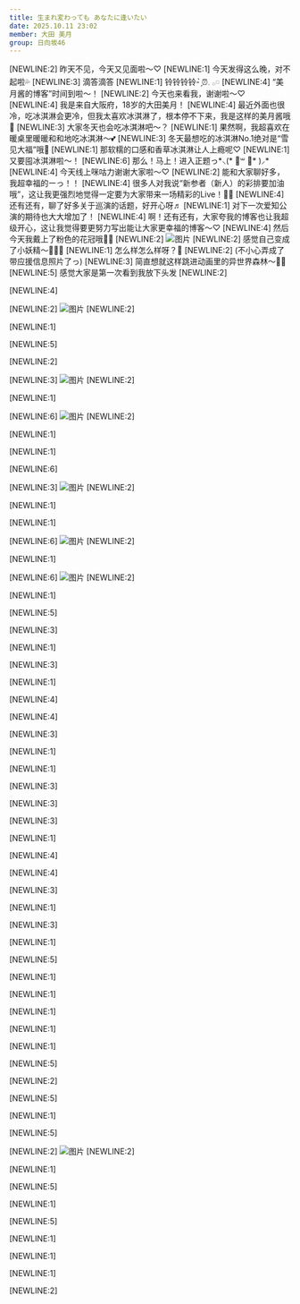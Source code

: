 ```yaml
---
title: 生まれ変わっても あなたに逢いたい
date: 2025.10.11 23:02
member: 大田 美月
group: 日向坂46
---
```


[NEWLINE:2]
昨天不见，今天又见面啦〜♡
[NEWLINE:1]
今天发得这么晚，对不起啦💦
[NEWLINE:3]
滴答滴答
[NEWLINE:1]
铃铃铃铃- ̗̀⏰𓈒 𓂂𓏸
[NEWLINE:4]
“美月酱的博客”时间到啦～！
[NEWLINE:2]
今天也来看我，谢谢啦〜♡
[NEWLINE:4]
我是来自大阪府，18岁的大田美月！
[NEWLINE:4]
最近外面也很冷，吃冰淇淋会更冷，但我太喜欢冰淇淋了，根本停不下来，我是这样的美月酱哦🍨
[NEWLINE:3]
大家冬天也会吃冰淇淋吧〜？
[NEWLINE:1]
果然啊，我超喜欢在暖桌里暖暖和和地吃冰淇淋〜💕
[NEWLINE:3]
冬天最想吃的冰淇淋No.1绝对是“雪见大福”哦‎🤍
[NEWLINE:1]
那软糯的口感和香草冰淇淋让人上瘾呢♡
[NEWLINE:1]
又要囤冰淇淋啦〜！
[NEWLINE:6]
那么！马上！进入正题っ*⸜(* ॑꒳ ॑*  )⸝*
[NEWLINE:4]
今天线上咪咕力谢谢大家啦〜♡
[NEWLINE:2]
能和大家聊好多，我超幸福的ーっ！！
[NEWLINE:4]
很多人对我说“新参者（新人）的彩排要加油哦”，这让我更强烈地觉得一定要为大家带来一场精彩的Live！🙌🏻
[NEWLINE:4]
还有还有，聊了好多关于巡演的话题，好开心呀♬
[NEWLINE:1]
对下一次爱知公演的期待也大大增加了！
[NEWLINE:4]
啊！还有还有，大家夸我的博客也让我超级开心，这让我觉得要更努力写出能让大家更幸福的博客〜♡
[NEWLINE:4]
然后今天我戴上了粉色的花冠哦🌸🎀
[NEWLINE:2]
![图片](https://cdn.hinatazaka46.com/files/14/diary/official/member/moblog/202510/mobonoQeN.jpg)
[NEWLINE:2]
感觉自己变成了小妖精〜🧚‍♀️💫
[NEWLINE:1]
怎么样怎么样呀？💭
[NEWLINE:2]
(不小心弄成了带应援信息照片了っ)
[NEWLINE:3]
简直想就这样跳进动画里的异世界森林〜🌳💕
[NEWLINE:5]
感觉大家是第一次看到我放下头发
[NEWLINE:2]

[NEWLINE:4]

[NEWLINE:2]
![图片](https://cdn.hinatazaka46.com/files/14/diary/official/member/moblog/202510/mobD0buy3.jpg)
[NEWLINE:2]

[NEWLINE:1]

[NEWLINE:5]

[NEWLINE:2]

[NEWLINE:3]
![图片](https://cdn.hinatazaka46.com/files/14/diary/official/member/moblog/202510/mobs2HDhV.jpg)
[NEWLINE:2]

[NEWLINE:1]

[NEWLINE:6]
![图片](https://cdn.hinatazaka46.com/files/14/diary/official/member/moblog/202510/mobxJFPhS.jpg)
[NEWLINE:2]

[NEWLINE:1]

[NEWLINE:1]

[NEWLINE:6]

[NEWLINE:3]
![图片](https://cdn.hinatazaka46.com/files/14/diary/official/member/moblog/202510/mobqLkh06.jpg)
[NEWLINE:2]

[NEWLINE:1]

[NEWLINE:1]

[NEWLINE:6]
![图片](https://cdn.hinatazaka46.com/files/14/diary/official/member/moblog/202510/mobgcnpX4.jpg)
[NEWLINE:2]

[NEWLINE:1]

[NEWLINE:6]
![图片](https://cdn.hinatazaka46.com/files/14/diary/official/member/moblog/202510/mobx88Xgq.jpg)
[NEWLINE:2]

[NEWLINE:1]

[NEWLINE:5]

[NEWLINE:3]

[NEWLINE:1]

[NEWLINE:3]

[NEWLINE:1]

[NEWLINE:4]

[NEWLINE:4]

[NEWLINE:3]

[NEWLINE:1]

[NEWLINE:1]

[NEWLINE:3]

[NEWLINE:3]

[NEWLINE:3]

[NEWLINE:1]

[NEWLINE:4]

[NEWLINE:4]

[NEWLINE:3]

[NEWLINE:1]

[NEWLINE:3]

[NEWLINE:1]

[NEWLINE:5]

[NEWLINE:1]

[NEWLINE:1]

[NEWLINE:1]

[NEWLINE:1]

[NEWLINE:1]

[NEWLINE:5]

[NEWLINE:2]

[NEWLINE:5]

[NEWLINE:1]

[NEWLINE:5]

[NEWLINE:2]
![图片](https://cdn.hinatazaka46.com/files/14/diary/official/member/moblog/202510/mobEfY0Ta.jpg)
[NEWLINE:2]

[NEWLINE:1]

[NEWLINE:5]

[NEWLINE:1]

[NEWLINE:5]

[NEWLINE:1]

[NEWLINE:1]

[NEWLINE:1]

[NEWLINE:2]